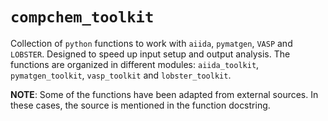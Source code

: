 # `compchem_toolkit`
Collection of `python` functions to work with `aiida`, `pymatgen`, `VASP` and `LOBSTER`. 
Designed to speed up input setup and output analysis. 
The functions are organized in different modules: `aiida_toolkit`, `pymatgen_toolkit`, `vasp_toolkit` and `lobster_toolkit`. 

**NOTE**: Some of the functions have been adapted from external sources. In these cases,
the source is mentioned in the function docstring.
